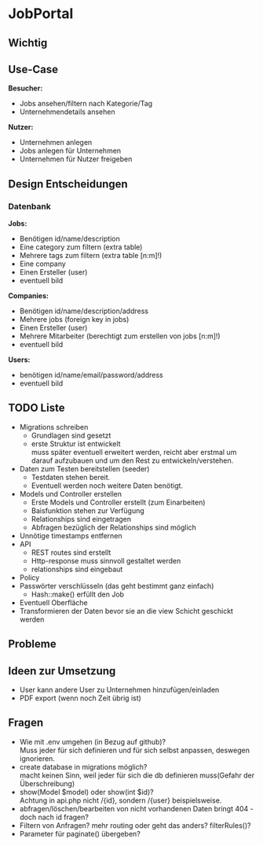 <h1>JobPortal</h1>
<!-- ---------------------------------------------------------- -->
<h2>Wichtig</h2>
<!-- ---------------------------------------------------------- -->
<h2>Use-Case</h2>
<b>Besucher:</b><br>
<ul>
    <li>Jobs ansehen/filtern nach Kategorie/Tag</li>
    <li>Unternehmendetails ansehen</li>
</ul>
<b>Nutzer:</b><br>
<ul>
    <li>Unternehmen anlegen</li>
    <li>Jobs anlegen für Unternehmen</li>
    <li>Unternehmen für Nutzer freigeben</li>
</ul>
<!-- ---------------------------------------------------------- -->
<h2>Design Entscheidungen</h2>
<h3>Datenbank</h3>
<b>Jobs:</b>
<ul>
    <li>Benötigen id/name/description</li>
    <li>Eine category zum filtern (extra table)</li>
    <li>Mehrere tags zum filtern (extra table [n:m]!)</li>
    <li>Eine company</li>
    <li>Einen Ersteller (user)</li>
    <li>eventuell bild</li>
</ul>
<b>Companies:</b>
<ul>
    <li>Benötigen id/name/description/address</li>
    <li>Mehrere jobs (foreign key in jobs)</li>
    <li>Einen Ersteller (user)</li>
    <li>Mehrere Mitarbeiter (berechtigt zum erstellen von jobs [n:m]!)</li>
    <li>eventuell bild</li>
</ul>
<b>Users:</b>
<ul>
    <li>benötigen id/name/email/password/address</li>
    <li>eventuell bild</li>
</ul>
<!-- ---------------------------------------------------------- -->
<h2>TODO Liste</h2>
<ul>
    <li>Migrations schreiben
        <ul>
            <li>Grundlagen sind gesetzt</li>
            <li>erste Struktur ist entwickelt<br>
            muss später eventuell erweitert werden,
            reicht aber erstmal um darauf aufzubauen
            und um den Rest zu entwickeln/verstehen.</li>
        </ul>
    </li>
    <li>Daten zum Testen bereitstellen (seeder)
        <ul>
            <li>Testdaten stehen bereit.</li>
            <li>Eventuell werden noch weitere Daten benötigt.</li>
        </ul>
    </li>    
    <li>Models und Controller erstellen
        <ul>
            <li>Erste Models und Controller erstellt (zum Einarbeiten)</li>
            <li>Baisfunktion stehen zur Verfügung</li>
            <li>Relationships sind eingetragen</li>
            <li>Abfragen bezüglich der Relationships sind möglich</li>
        </ul>
    </li>
    <li>Unnötige timestamps entfernen</li>
    <li>API
        <ul>
            <li>REST routes sind erstellt</li>
            <li>Http-response muss sinnvoll gestaltet werden</li>
            <li>relationships sind eingebaut</li>
        </ul>
    </li>
    <li>Policy</li>
    <li>Passwörter verschlüsseln (das geht bestimmt ganz einfach)
        <ul>
            <li>Hash::make() erfüllt den Job</li>
        </ul>
    </li>
    <li>Eventuell Oberfläche</li>
    <li>Transformieren der Daten bevor sie an die view Schicht geschickt werden</li>
</ul>
<!-- ---------------------------------------------------------- -->
<h2>Probleme</h2>
<!-- ---------------------------------------------------------- -->
<h2>Ideen zur Umsetzung</h2>
<ul>
    <li>User kann andere User zu Unternehmen hinzufügen/einladen</li>
    <li>PDF export (wenn noch Zeit übrig ist)</li>
</ul>
<!-- ---------------------------------------------------------- -->
<h2>Fragen</h2>
<ul>
    <li>Wie mit .env umgehen (in Bezug auf github)?
        <br>Muss jeder für sich definieren und für sich selbst anpassen,
        deswegen ignorieren.</li>
    <li>create database in migrations möglich?<br>
        macht keinen Sinn, weil jeder für sich die db definieren muss(Gefahr der Überschreibung)</li>
    <li>show(Model $model) oder show(int $id)?<br>
    Achtung in api.php nicht /{id}, sondern /{user} beispielsweise.</li>
    <li>abfragen/löschen/bearbeiten von nicht vorhandenen Daten bringt 404 - doch nach id fragen?</li>
    <li>Filtern von Anfragen? mehr routing oder geht das anders? filterRules()?</li>
    <li>Parameter für paginate() übergeben?</li>
</ul>

